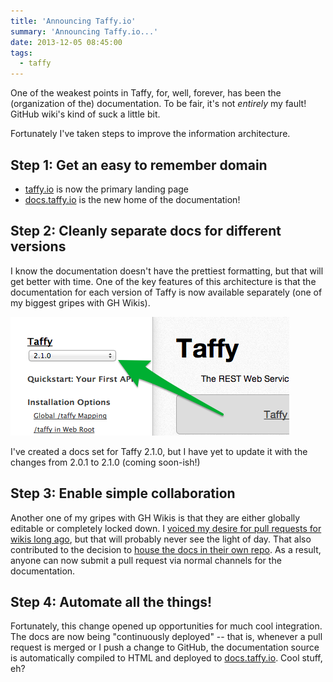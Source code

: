 ```yaml
---
title: 'Announcing Taffy.io'
summary: 'Announcing Taffy.io...'
date: 2013-12-05 08:45:00
tags:
  - taffy
---
```


One of the weakest points in Taffy, for, well, forever, has been the (organization of the) documentation. To be fair, it's not _entirely_ my fault! GitHub wiki's kind of suck a little bit.

Fortunately I've taken steps to improve the information architecture.

## Step 1: Get an easy to remember domain

- [taffy.io](http://taffy.io) is now the primary landing page
- [docs.taffy.io](http://docs.taffy.io) is the new home of the documentation!

## Step 2: Cleanly separate docs for different versions

I know the documentation doesn't have the prettiest formatting, but that will get better with time. One of the key features of this architecture is that the documentation for each version of Taffy is now available separately (one of my biggest gripes with GH Wikis).

![Taffy Documentation Version Selector](/img/2013/Taffy_2.1.0_Documentation.png)

I've created a docs set for Taffy 2.1.0, but I have yet to update it with the changes from 2.0.1 to 2.1.0 (coming soon-ish!)

## Step 3: Enable simple collaboration

Another one of my gripes with GH Wikis is that they are either globally editable or completely locked down. I [voiced my desire for pull requests for wikis long ago](https://github.com/gollum/gollum/issues/265), but that will probably never see the light of day. That also contributed to the decision to [house the docs in their own repo](https://github.com/atuttle/TaffyDocs). As a result, anyone can now submit a pull request via normal channels for the documentation.

## Step 4: Automate all the things!

Fortunately, this change opened up opportunities for much cool integration. The docs are now being "continuously deployed" -- that is, whenever a pull request is merged or I push a change to GitHub, the documentation source is automatically compiled to HTML and deployed to [docs.taffy.io](http://docs.taffy.io). Cool stuff, eh?
